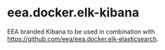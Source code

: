 # eea.docker.elk-kibana

EEA branded Kibana to be used in combination with https://github.com/eea/eea.docker.elk-elasticsearch.
